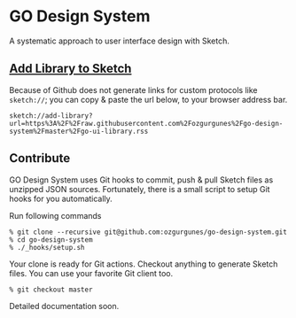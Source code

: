 # GO Design System

A systematic approach to user interface design with Sketch.

## [Add Library to Sketch][link]

[link]: sketch://add-library?url=https%3A%2F%2Fraw.githubusercontent.com%2Fozgurgunes%2Fgo-design-system%2Fmaster%2Fgo-ui-library.rss

Because of Github does not generate links for custom protocols like `sketch://`; you can copy & paste the url below, to your browser address bar.

```
sketch://add-library?url=https%3A%2F%2Fraw.githubusercontent.com%2Fozgurgunes%2Fgo-design-system%2Fmaster%2Fgo-ui-library.rss
```

## Contribute

GO Design System uses Git hooks to commit, push & pull Sketch files as unzipped JSON sources. Fortunately, there is a small script to setup Git hooks for you automatically.

Run following commands

```
% git clone --recursive git@github.com:ozgurgunes/go-design-system.git
% cd go-design-system
% ./_hooks/setup.sh
```

Your clone is ready for Git actions. Checkout anything to generate Sketch files. You can use your favorite Git client too.

```
% git checkout master
```

Detailed documentation soon.

<!-- Feel free to contribute. -->